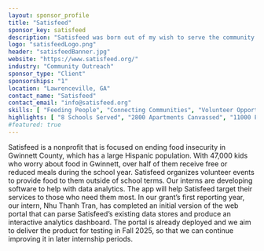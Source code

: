 ```yaml
---
layout: sponsor_profile
title: "Satisfeed"
sponsor_key: satisfeed
description: "Satisfeed was born out of my wish to serve the community that is my home. Fueled by the joy of receiving a meal and the human connections we build along the way, I work to nourish Gwinnett."
logo: "satisfeedLogo.png"
header: "satisfeedBanner.jpg"
website: "https://www.satisfeed.org/"
industry: "Community Outreach"
sponsor_type: "Client"
sponsorships: "1"
location: "Lawrenceville, GA"
contact_name: "Satisfeed"
contact_email: "info@satisfeed.org"
skills: [ "Feeding People", "Connecting Communities", "Volunteer Opportunities" ]
highlights: [ "8 Schools Served", "2800 Apartments Canvassed", "11000 Food Recipients" ]
#featured: true
---
```

Satisfeed is a nonprofit that is focused on ending food insecurity in Gwinnett
County, which has a large Hispanic population. With 47,000 kids who worry
about food in Gwinnett, over half of them receive free or reduced meals during
the school year. Satisfeed organizes volunteer events to provide food to them
outside of school terms. Our interns are developing software to help with data
analytics. The app will help Satisfeed target their services to those
who need them most. In our grant’s first reporting year, our intern,
Nhu Thanh Tran, has completed an initial version of the web portal
that can parse Satisfeed’s existing data stores and produce an
interactive analytics dashboard. The portal is already deployed and we
aim to deliver the product for testing in Fall 2025, so that we can continue
improving it in later internship periods.
